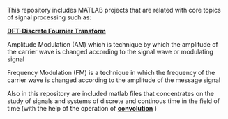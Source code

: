 This repository includes MATLAB projects that are related with core topics of signal processing such as: 

[**DFT-Discrete Fournier Transform**](https://www.robots.ox.ac.uk/~sjrob/Teaching/SP/l7.pdf)

Amplitude Modulation (AM) which is technique by which the amplitude of the carrier wave is changed according to the signal wave or modulating signal

Frequency Modulation (FM) is a technique in which the frequency of the carrier wave is changed according to the amplitude of the message signal

Also in this repository are included matlab files that concentrates on the study of signals and systems of discrete and continous time in the field of time (with the help of the operation of [**convolution**](https://en.wikipedia.org/wiki/Convolution) ) 
